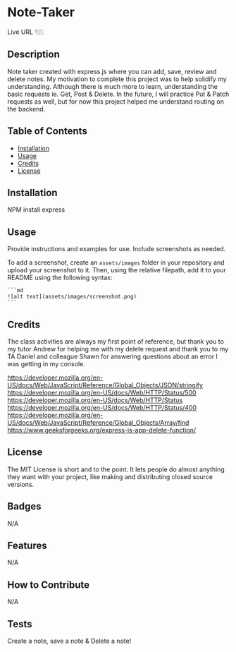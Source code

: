 # Note-Taker

Live URL 👇🏼 <br>

## Description

Note taker created with express.js where you can add, save, review and delete notes. My motivation to complete this project was to help solidify my understanding. Although there is much more to learn, understanding the basic requests ie. Get, Post & Delete. In the future, I will practice Put & Patch requests as well, but for now this project helped me understand routing on the backend.

## Table of Contents 

- [Installation](#installation)
- [Usage](#usage)
- [Credits](#credits)
- [License](#license)

## Installation

NPM install express

## Usage

Provide instructions and examples for use. Include screenshots as needed.

To add a screenshot, create an `assets/images` folder in your repository and upload your screenshot to it. Then, using the relative filepath, add it to your README using the following syntax:

    ```md
    ![alt text](assets/images/screenshot.png)
    ```

## Credits

The class activities are always my first point of reference, but thank you to my tutor Andrew for helping me with my delete request and thank you to my TA Daniel and colleague Shawn for answering questions about an error I was getting in my console.

https://developer.mozilla.org/en-US/docs/Web/JavaScript/Reference/Global_Objects/JSON/stringify
https://developer.mozilla.org/en-US/docs/Web/HTTP/Status/500
https://developer.mozilla.org/en-US/docs/Web/HTTP/Status
https://developer.mozilla.org/en-US/docs/Web/HTTP/Status/400
https://developer.mozilla.org/en-US/docs/Web/JavaScript/Reference/Global_Objects/Array/find
https://www.geeksforgeeks.org/express-js-app-delete-function/

## License

The MIT License is short and to the point. It lets people do almost anything they want with your project, like making and distributing closed source versions.

## Badges

N/A

## Features

N/A

## How to Contribute

N/A

## Tests

Create a note, save a note & Delete a note!